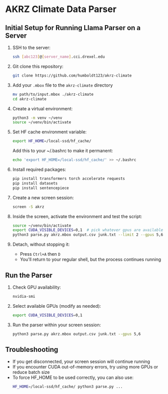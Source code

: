 # AKRZ Climate Data Parser


## Initial Setup for Running Llama Parser on a Server

1. SSH to the server:
   ```bash
   ssh [abc123]@[server_name].cci.drexel.edu
   ```

2. Git clone this repository:
    ```bash
    git clone https://github.com/humboldt123/akrz-climate
    ```

3. Add your `.mbox` file to the `akrz-climate` directory
    ```bash
    mv path/to/input.mbox ./akrz-climate
    cd akrz-climate
    ```

4. Create a virtual environment:
   ```bash
   python3 -m venv ~/venv
   source ~/venv/bin/activate
   ```

5. Set HF cache environment variable:
   ```bash
   export HF_HOME=/local-ssd/hf_cache/
   ```
   
   Add this to your ~/.bashrc to make it permanent:
   ```bash
   echo 'export HF_HOME=/local-ssd/hf_cache/' >> ~/.bashrc
   ```

6. Install required packages:
   ```bash
   pip install transformers torch accelerate requests
   pip install datasets
   pip install sentencepiece
   ```


7. Create a new screen session:
   ```bash
   screen -S akrz
   ```

8. Inside the screen, activate the environment and test the script:
   ```bash
   source ~/venv/bin/activate
   export CUDA_VISIBLE_DEVICES=0,1  # pick whatever gpus are available
   python3 parse.py akrz.mbox output.csv junk.txt --limit 2 --gpus 5,6
   ```

9. Detach, without stopping it:
   - Press `Ctrl+A` then `D`
   - You'll return to your regular shell, but the process continues running


## Run the Parser

1. Check GPU availability:
   ```bash
   nvidia-smi
   ```

2. Select available GPUs (modify as needed):
   ```bash
   export CUDA_VISIBLE_DEVICES=0,1
   ```

3. Run the parser within your screen session:
   ```bash
   python3 parse.py akrz.mbox output.csv junk.txt --gpus 5,6
   ```

## Troubleshooting

- If you get disconnected, your screen session will continue running
- If you encounter CUDA out-of-memory errors, try using more GPUs or reduce batch size
- To force HF_HOME to be used correctly, you can also use:
  ```bash
  HF_HOME=/local-ssd/hf_cache/ python3 parse.py ...
  ```